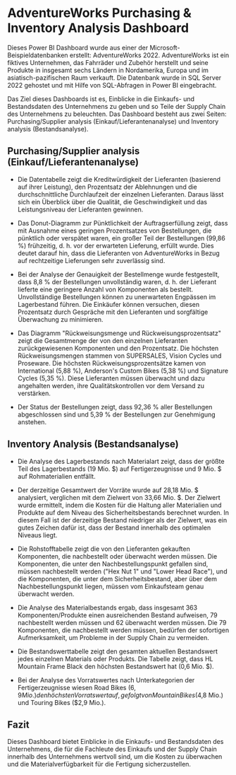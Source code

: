 # AdventureWorks Purchasing & Inventory Analysis Dashboard

Dieses Power BI Dashboard wurde aus einer der Microsoft-Beispieldatenbanken erstellt: AdventureWorks 2022. AdventureWorks ist ein fiktives Unternehmen, das Fahrräder und Zubehör herstellt und seine Produkte in insgesamt sechs Ländern in Nordamerika, Europa und im asiatisch-pazifischen Raum verkauft. Die Datenbank wurde in SQL Server 2022 gehostet und mit Hilfe von SQL-Abfragen in Power BI eingebracht.

Das Ziel dieses Dashboards ist es, Einblicke in die Einkaufs- und Bestandsdaten des Unternehmens zu geben und so Teile der Supply Chain des Unternehmens zu beleuchten. Das Dashboard besteht aus zwei Seiten: Purchasing/Supplier analysis (Einkauf/Lieferantenanalyse) und Inventory analysis (Bestandsanalyse).

## Purchasing/Supplier analysis (Einkauf/Lieferantenanalyse)

* Die Datentabelle zeigt die Kreditwürdigkeit der Lieferanten (basierend auf ihrer Leistung), den Prozentsatz der Ablehnungen und die durchschnittliche Durchlaufzeit der einzelnen Lieferanten. Daraus lässt sich ein Überblick über die Qualität, die Geschwindigkeit und das Leistungsniveau der Lieferanten gewinnen.

* Das Donut-Diagramm zur Pünktlichkeit der Auftragserfüllung zeigt, dass mit Ausnahme eines geringen Prozentsatzes von Bestellungen, die pünktlich oder verspätet waren, ein großer Teil der Bestellungen (99,86 %) frühzeitig, d. h. vor der erwarteten Lieferung, erfüllt wurde. Dies deutet darauf hin, dass die Lieferanten von AdventureWorks in Bezug auf rechtzeitige Lieferungen sehr zuverlässig sind.

* Bei der Analyse der Genauigkeit der Bestellmenge wurde festgestellt, dass 8,8 % der Bestellungen unvollständig waren, d. h. der Lieferant lieferte eine geringere Anzahl von Komponenten als bestellt. Unvollständige Bestellungen können zu unerwarteten Engpässen im Lagerbestand führen. Die Einkäufer können versuchen, diesen Prozentsatz durch Gespräche mit den Lieferanten und sorgfältige Überwachung zu minimieren.

* Das Diagramm "Rückweisungsmenge und Rückweisungsprozentsatz" zeigt die Gesamtmenge der von den einzelnen Lieferanten zurückgewiesenen Komponenten und den Prozentsatz. Die höchsten Rückweisungsmengen stammen von SUPERSALES, Vision Cycles und Proseware. Die höchsten Rückweisungsprozentsätze kamen von International (5,88 %), Anderson's Custom Bikes (5,38 %) und Signature Cycles (5,35 %). Diese Lieferanten müssen überwacht und dazu angehalten werden, ihre Qualitätskontrollen vor dem Versand zu verstärken.

* Der Status der Bestellungen zeigt, dass 92,36 % aller Bestellungen abgeschlossen sind und 5,39 % der Bestellungen zur Genehmigung anstehen.

## Inventory Analysis (Bestandsanalyse)

* Die Analyse des Lagerbestands nach Materialart zeigt, dass der größte Teil des Lagerbestands (19 Mio. $) auf Fertigerzeugnisse und 9 Mio. $ auf Rohmaterialien entfällt.

* Der derzeitige Gesamtwert der Vorräte wurde auf 28,18 Mio. $ analysiert, verglichen mit dem Zielwert von 33,66 Mio. $. Der Zielwert wurde ermittelt, indem die Kosten für die Haltung aller Materialien und Produkte auf dem Niveau des Sicherheitsbestands berechnet wurden. In diesem Fall ist der derzeitige Bestand niedriger als der Zielwert, was ein gutes Zeichen dafür ist, dass der Bestand innerhalb des optimalen Niveaus liegt.

* Die Rohstofftabelle zeigt die von den Lieferanten gekauften Komponenten, die nachbestellt oder überwacht werden müssen. Die Komponenten, die unter den Nachbestellungspunkt gefallen sind, müssen nachbestellt werden ("Hex Nut 1" und "Lower Head Race"), und die Komponenten, die unter dem Sicherheitsbestand, aber über dem Nachbestellungspunkt liegen, müssen vom Einkaufsteam genau überwacht werden.

* Die Analyse des Materialbestands ergab, dass insgesamt 363 Komponenten/Produkte einen ausreichenden Bestand aufweisen, 79 nachbestellt werden müssen und 62 überwacht werden müssen. Die 79 Komponenten, die nachbestellt werden müssen, bedürfen der sofortigen Aufmerksamkeit, um Probleme in der Supply Chain zu vermeiden.

* Die Bestandswerttabelle zeigt den gesamten aktuellen Bestandswert jedes einzelnen Materials oder Produkts. Die Tabelle zeigt, dass HL Mountain Frame Black den höchsten Bestandswert hat (0,6 Mio. $).

* Bei der Analyse des Vorratswertes nach Unterkategorien der Fertigerzeugnisse wiesen Road Bikes ($6,9 Mio.) den höchsten Vorratswert auf, gefolgt von Mountain Bikes ($4,8 Mio.) und Touring Bikes ($2,9 Mio.).

## Fazit

Dieses Dashboard bietet Einblicke in die Einkaufs- und Bestandsdaten des Unternehmens, die für die Fachleute des Einkaufs und der Supply Chain innerhalb des Unternehmens wertvoll sind, um die Kosten zu überwachen und die Materialverfügbarkeit für die Fertigung sicherzustellen.
